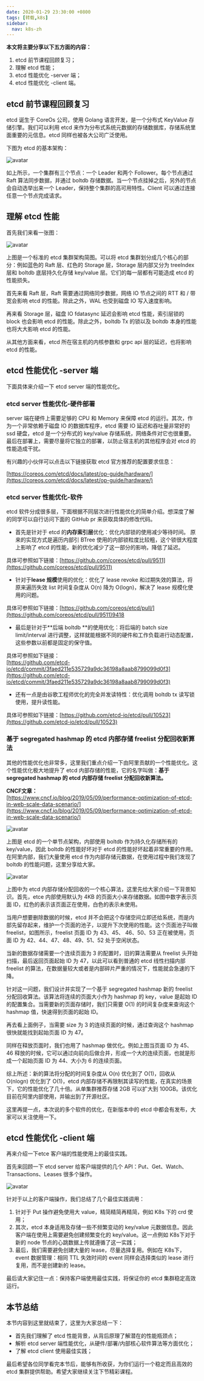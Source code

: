 ```yaml
---
date: 2020-01-29 23:30:00 +0800
tags: [转载,k8s]
sidebar:
  nav: k8s-zh
---
```


**本文将主要分享以下五方面的内容：**

1.  etcd 前节课程回顾复习；
2.  理解 etcd 性能；
3.  etcd 性能优化 -server 端；
4.  etcd 性能优化 -client 端。

etcd 前节课程回顾复习
-------------

etcd 诞生于 CoreOs 公司，使用 Golang 语言开发，是一个分布式 KeyValue 存储引擎。我们可以利用 etcd 来作为分布式系统元数据的存储数据库，存储系统里面重要的元信息。etcd 同样也被各大公司广泛使用。

下图为 etcd 的基本架构：

![avatar](https://images.gitbook.cn/FmH0NIfWR0wtE1kYVj0toiCnWkMJ)

如上所示，一个集群有三个节点：一个 Leader 和两个 Follower。每个节点通过 Raft 算法同步数据，并通过 boltdb 存储数据。当一个节点挂掉之后，另外的节点会自动选举出来一个 Leader，保持整个集群的高可用特性。Client 可以通过连接任意一个节点完成请求。

理解 etcd 性能
----------

首先我们来看一张图：

![avatar](https://images.gitbook.cn/FpGlNTyocSEV7YUIP7TepjH6I9aR)

上图是一个标准的 etcd 集群架构简图。可以将 etcd 集群划分成几个核心的部分：例如蓝色的 Raft 层、红色的 Storage 层，Storage 层内部又分为 treeIndex 层和 boltdb 底层持久化存储 key/value 层。它们的每一层都有可能造成 etcd 的性能损失。

首先来看 Raft 层，Raft 需要通过网络同步数据，网络 IO 节点之间的 RTT 和 / 带宽会影响 etcd 的性能。除此之外，WAL 也受到磁盘 IO 写入速度影响。

再来看 Storage 层，磁盘 IO fdatasync 延迟会影响 etcd 性能，索引层锁的 block 也会影响 etcd 的性能。除此之外，boltdb Tx 的锁以及 boltdb 本身的性能也将大大影响 etcd 的性能。

从其他方面来看，etcd 所在宿主机的内核参数和 grpc api 层的延迟，也将影响 etcd 的性能。

etcd 性能优化 -server 端
-------------------

下面具体来介绍一下 etcd server 端的性能优化。

### etcd server 性能优化-硬件部署

server 端在硬件上需要足够的 CPU 和 Memory 来保障 etcd 的运行。其次，作为一个非常依赖于磁盘 IO 的数据库程序，etcd 需要 IO 延迟和吞吐量非常好的 ssd 硬盘，etcd 是一个分布式的 key/value 存储系统，网络条件对它也很重要。最后在部署上，需要尽量将它独立的部署，以防止宿主机的其他程序会对 etcd 的性能造成干扰。

有兴趣的小伙伴可以点击以下链接获取 etcd 官方推荐的配置要求信息：

[https://coreos.com/etcd/docs/latest/op-guide/hardware/](https://coreos.com/etcd/docs/latest/op-guide/hardware/)

### etcd server 性能优化-软件

etcd 软件分成很多层，下面根据不同层次进行性能优化的简单介绍。想深度了解的同学可以自行访问下面的 GitHub pr 来获取具体的修改代码。

*   首先是针对于 etcd 的**内存索引层**优化：优化内部锁的使用减少等待时间。 原来的实现方式是遍历内部引 BTree 使用的内部锁粒度比较粗，这个锁很大程度上影响了 etcd 的性能，新的优化减少了这一部分的影响，降低了延迟。

具体可参照如下链接：[https://github.com/coreos/etcd/pull/9511](https://github.com/coreos/etcd/pull/9511)  

*   针对于**lease 规模**使用的优化：优化了 lease revoke 和过期失效的算法，将原来遍历失效 list 时间复杂度从 O(n) 降为 O(logn)，解决了 lease 规模化使用的问题。

具体可参照如下链接：[https://github.com/coreos/etcd/pull/](https://github.com/coreos/etcd/pull/9511)9418  

*   最后是针对于**后端 boltdb **的使用优化：将后端的 batch size limit/interval 进行调整，这样就能根据不同的硬件和工作负载进行动态配置，这些参数以前都是固定的保守值。

具体可参照如下链接：  
[https://github.com/etcd-io/etcd/commit/3faed211e535729a9dc36198a8aab8799099d0f3](https://github.com/etcd-io/etcd/commit/3faed211e535729a9dc36198a8aab8799099d0f3)  

*   还有一点是由谷歌工程师优化的完全并发读特性：优化调用 boltdb tx 读写锁使用，提升读性能。

具体可参照如下链接：[https://github.com/etcd-io/etcd/pull/10523](https://github.com/etcd-io/etcd/pull/10523)

### **基于 segregated hashmap 的 etcd 内部存储 freelist 分配回收新算法**

其他的性能优化也非常多，这里我们重点介绍一下由阿里贡献的一个性能优化。这个性能优化极大地提升了 etcd 内部存储的性能，它的名字叫做：**基于 segregated hashmap 的 etcd 内部存储 freelist 分配回收新算法。**  
  
**CNCF文章：**  
[https://www.cncf.io/blog/2019/05/09/performance-optimization-of-etcd-in-web-scale-data-scenario/](https://www.cncf.io/blog/2019/05/09/performance-optimization-of-etcd-in-web-scale-data-scenario/)

![avatar](https://images.gitbook.cn/FgZ7CYi1kK2sSD8tnqRye5Y3z7UH)

上图是 etcd 的一个单节点架构，内部使用 boltdb 作为持久化存储所有的 key/value，因此 boltdb 的性能好坏对于 etcd 的性能好坏起着非常重要的作用。在阿里内部，我们大量使用 etcd 作为内部存储元数据，在使用过程中我们发现了 boltdb 的性能问题，这里分享给大家。

![avatar](https://images.gitbook.cn/FiReGZ_jZ8hSxRHYs1k5MWSP7ubw)

上图中为 etcd 内部存储分配回收的一个核心算法，这里先给大家介绍一下背景知识。首先，etce 内部使用默认为 4KB 的页面大小来存储数据。如图中数字表示页面 ID，红色的表示该页面正在使用，白色的表示未使用。

当用户想要删除数据的时候，etcd 并不会把这个存储空间立即还给系统，而是内部先留存起来，维护一个页面的池子，以提升下次使用的性能。这个页面池子叫做 freelist，如图所示，freelist 页面 ID 为 43、45、 46、50、53 正在被使用，页面 ID 为 42、44、47、48、49、51、52 处于空闲状态。

当新的数据存储需要一个连续页面为 3 的配置时，旧的算法需要从 freelist 头开始扫描，最后返回页面起始 ID 为 47，以此可以看到普通的 etcd 线性扫描内部 freelist 的算法，在数据量较大或者是内部碎片严重的情况下，性能就会急速的下降。

针对这一问题，我们设计并实现了一个基于 segregated hashmap 新的 freelist 分配回收算法。该算法将连续的页面大小作为 hashmap 的 key，value 是起始 ID 的配置集合。当需要新的页面存储时，我们只需要 O(1) 的时间复杂度来查询这个 hashmap 值，快速得到页面的起始 ID。

再去看上面例子，当需要 size 为 3 的连续页面的时候，通过查询这个 hashmap 很快就能找到起始页面 ID 为 47。

同样在释放页面时，我们也用了 hashmap 做优化。例如上图当页面 ID 为 45、46 释放的时候，它可以通过向前向后做合并，形成一个大的连续页面，也就是形成一个起始页面 ID 为 44、大小为 6 的连续页面。

综上所述：新的算法将分配的时间复杂度从 O(n) 优化到了 O(1)，回收从 O(nlogn) 优化到了 O(1)，etcd 内部存储不再限制其读写的性能，在真实的场景下，它的性能优化了几十倍。从单集群推荐存储 2GB 可以扩大到 100GB。该优化目前在阿里内部使用，并输出到了开源社区。

这里再提一点，本次说的多个软件的优化，在新版本中的 etcd 中都会有发布，大家可以关注使用一下。

etcd 性能优化 -client 端
-------------------

再来介绍一下etce 客户端的性能使用上的最佳实践。

首先来回顾一下 etcd server 给客户端提供的几个 API：Put、Get、Watch、Transactions、Leases 很多个操作。

![avatar](https://images.gitbook.cn/FjUt2_sQ84h4kCEN3RJbdmNIREpA)

针对于以上的客户端操作，我们总结了几个最佳实践调用：

1.  针对于 Put 操作避免使用大 value，精简精简再精简，例如 K8s 下的 crd 使用；
2.  其次，etcd 本身适用及存储一些不频繁变动的 key/value 元数据信息。因此客户端在使用上需要避免创建频繁变化的 key/value。这一点例如 K8s下对于新的 node 节点的心跳数据上传就遵循了这一实践；
3.  最后，我们需要避免创建大量的 lease，尽量选择复用。例如在 K8s下，event 数据管理：相同 TTL 失效时间的 event 同样会选择类似的 lease 进行复用，而不是创建新的 lease。

最后请大家记住一点：保持客户端使用最佳实践，将保证你的 etcd 集群稳定高效运行。

本节总结
----

本节内容到这里就结束了，这里为大家总结一下：

*   首先我们理解了 etcd 性能背景，从背后原理了解潜在的性能瓶颈点；
*   解析 etcd server 端性能优化，从硬件/部署/内部核心软件算法等方面优化；
*   了解 etcd client 使用最佳实践；

最后希望各位同学看完本节后，能够有所收获，为你们运行一个稳定而且高效的 etcd 集群提供帮助。希望大家继续关注下节精彩课程。